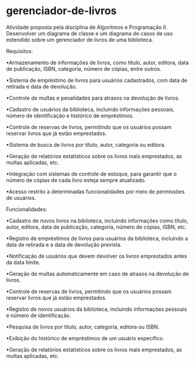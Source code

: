 # gerenciador-de-livros
Atividade proposta pela disciplina de Algoritmos e Programação II. Desenvolver um diagrama de classe e um diagrama de casos de uso estendido sobre um gerenciador de livros de uma biblioteca.

Requisitos:

•Armazenamento de informações de livros, como título, autor, editora, data de publicação, ISBN, categoria, número de cópias, entre outros.

•Sistema de empréstimo de livros para usuários cadastrados, com data de retirada e data de devolução.

•Controle de multas e penalidades para atrasos na devolução de livros.

•Cadastro de usuários da biblioteca, incluindo informações pessoais, número de identificação e histórico de empréstimos.

•Controle de reservas de livros, permitindo que os usuários possam reservar livros que já estão emprestados.

•Sistema de busca de livros por título, autor, categoria ou editora.

•Geração de relatórios estatísticos sobre os livros mais emprestados, as multas aplicadas, etc.

•Integração com sistemas de controle de estoque, para garantir que o número de cópias de cada livro esteja sempre atualizado.

•Acesso restrito a determinadas funcionalidades por meio de permissões de usuários.

Funcionalidades:

•Cadastro de novos livros na biblioteca, incluindo informações como título, autor, editora, data de publicação, categoria, número de cópias, ISBN, etc.

•Registro de empréstimos de livros para usuários da biblioteca, incluindo a data de retirada e a data de devolução prevista.

•Notificação de usuários que devem devolver os livros emprestados antes da data limite.

•Geração de multas automaticamente em caso de atrasos na devolução de livros.

•Controle de reservas de livros, permitindo que os usuários possam reservar livros que já estão emprestados.

•Registro de novos usuários da biblioteca, incluindo informações pessoais e número de identificação.

•Pesquisa de livros por título, autor, categoria, editora ou ISBN.

•Exibição do histórico de empréstimos de um usuário específico.

•Geração de relatórios estatísticos sobre os livros mais emprestados, as multas aplicadas, etc.
